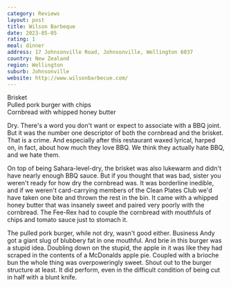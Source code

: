 ```yaml
---
category: Reviews
layout: post
title: Wilson Barbeque
date: 2023-05-05
rating: 1
meal: dinner
address: 17 Johnsonville Road, Johnsonville, Wellington 6037
country: New Zealand
region: Wellington
suburb: Johnsonville
website: http://www.wilsonbarbecue.com/
---
```

Brisket  
Pulled pork burger with chips  
Cornbread with whipped honey butter  

Dry. There's a word you don't want or expect to associate with a BBQ joint. But it was the number one descriptor of both the cornbread and the brisket. That is a crime. And especially after this restaurant waxed lyrical, harped on, in fact, about how much they love BBQ. We think they actually hate BBQ, and we hate them. 

On top of being Sahara-level-dry, the brisket was also lukewarm and didn't have nearly enough BBQ sauce. But if you thought that was bad, sister you weren't ready for how dry the cornbread was. It was borderline inedible, and if we weren't card-carrying members of the Clean Plates Club we'd have taken one bite and thrown the rest in the bin. It came with a whipped honey butter that was insanely sweet and paired very poorly with the cornbread. The Fee-Rex had to couple the cornbread with mouthfuls of chips and tomato sauce just to stomach it. 

The pulled pork burger, while not dry, wasn't good either. Business Andy got a giant slug of blubbery fat in one mouthful. And brie in this burger was a stupid idea. Doubling down on the stupid, the apple in it was like they had scraped in the contents of a McDonalds apple pie. Coupled with a brioche bun the whole thing was overpoweringly sweet. Shout out to the burger structure at least. It did perform, even in the difficult condition of being cut in half with a blunt knife. 
